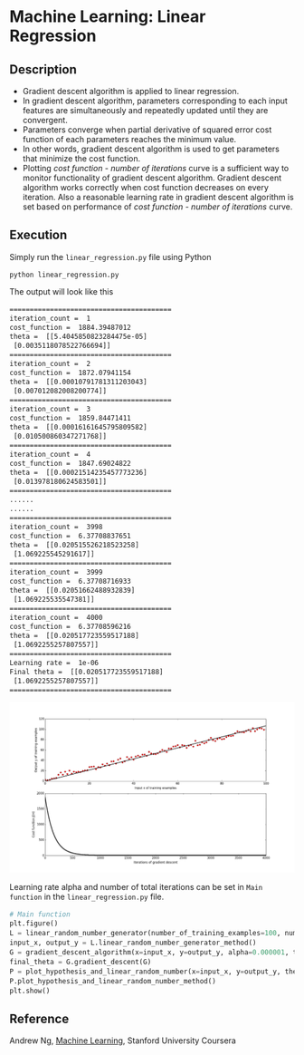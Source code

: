 # Machine Learning: Linear Regression

## Description
- Gradient descent algorithm is applied to linear regression.
- In gradient descent algorithm, parameters corresponding to each input features are simultaneously and repeatedly updated until they are convergent.
- Parameters converge when partial derivative of squared error cost function of each parameters reaches the minimum value.
- In other words, gradient descent algorithm is used to get parameters that minimize the cost function.
- Plotting *cost function - number of iterations* curve is a sufficient way to monitor functionality of gradient descent algorithm. Gradient descent algorithm works correctly when cost function decreases on every iteration. Also a reasonable learning rate in gradient descent algorithm is set based on performance of *cost function - number of iterations* curve.

## Execution
Simply run the `linear_regression.py` file using Python  
```
python linear_regression.py
```
The output will look like this
```
========================================
iteration_count =  1
cost_function =  1884.39487012
theta =  [[5.4045850823284475e-05]
 [0.0035118078522766694]]
========================================
iteration_count =  2
cost_function =  1872.07941154
theta =  [[0.00010791781311203043]
 [0.007012082008200774]]
========================================
iteration_count =  3
cost_function =  1859.84471411
theta =  [[0.00016161645795809582]
 [0.010500860347271768]]
========================================
iteration_count =  4
cost_function =  1847.69024822
theta =  [[0.00021514235457773236]
 [0.013978180624583501]]
========================================
......
......
========================================
iteration_count =  3998
cost_function =  6.37708837651
theta =  [[0.020515526218523258]
 [1.069225545291617]]
========================================
iteration_count =  3999
cost_function =  6.37708716933
theta =  [[0.02051662488932839]
 [1.069225535547381]]
========================================
iteration_count =  4000
cost_function =  6.37708596216
theta =  [[0.020517723559517188]
 [1.0692255257807557]]
========================================
Learning rate =  1e-06
Final theta =  [[0.020517723559517188]
 [1.0692255257807557]]
========================================
```
![image](https://github.com/cjchengusc/linear_regression/blob/master/linear_regression_convergent.png)

Learning rate alpha and number of total iterations can be set in `Main function` in the `linear_regression.py` file. 
```python
# Main function
plt.figure()
L = linear_random_number_generator(number_of_training_examples=100, number_of_features=2)
input_x, output_y = L.linear_random_number_generator_method()
G = gradient_descent_algorithm(x=input_x, y=output_y, alpha=0.000001, total_iteration=4000)
final_theta = G.gradient_descent(G)
P = plot_hypothesis_and_linear_random_number(x=input_x, y=output_y, theta=final_theta)
P.plot_hypothesis_and_linear_random_number_method()
plt.show()
```

## Reference
Andrew Ng, [Machine Learning](https://www.coursera.org/learn/machine-learning), Stanford University Coursera
